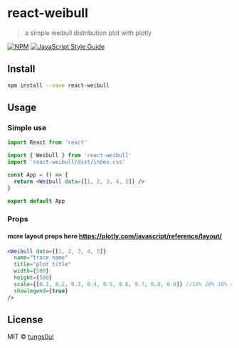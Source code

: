 # react-weibull

> a simple weibull distribution plot with plotly

[![NPM](https://img.shields.io/npm/v/react-weibull.svg)](https://www.npmjs.com/package/react-weibull) [![JavaScript Style Guide](https://img.shields.io/badge/code_style-standard-brightgreen.svg)](https://standardjs.com)

## Install

```bash
npm install --save react-weibull
```

## Usage

### Simple use
```jsx
import React from 'react'

import { Weibull } from 'react-weibull'
import 'react-weibull/dist/index.css'

const App = () => {
  return <Weibull data={[1, 2, 3, 4, 5]} />
}

export default App

```

### Props 
#### more layout props here https://plotly.com/javascript/reference/layout/
```jsx
<Weibull data={[1, 2, 3, 4, 5]} 
  name="trace name" 
  title="plot title"
  width={500} 
  height={500}
  scale={[0.1, 0.2, 0.3, 0.4, 0.5, 0.6, 0.7, 0.8, 0.9]} //10% 20% 30% 40% 50% 60% 70% 80% 90%
  showlegend={true}
/>

```

## License

MIT © [tungs0ul](https://github.com/tungs0ul)
